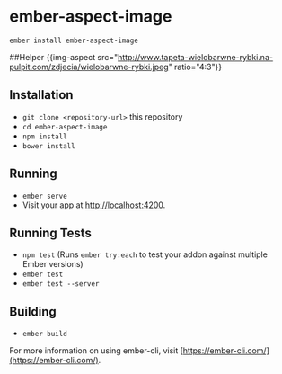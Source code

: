 # ember-aspect-image

`ember install ember-aspect-image`

##Helper
{{img-aspect src="http://www.tapeta-wielobarwne-rybki.na-pulpit.com/zdjecia/wielobarwne-rybki.jpeg" ratio="4:3"}}


## Installation

* `git clone <repository-url>` this repository
* `cd ember-aspect-image`
* `npm install`
* `bower install`

## Running

* `ember serve`
* Visit your app at [http://localhost:4200](http://localhost:4200).

## Running Tests

* `npm test` (Runs `ember try:each` to test your addon against multiple Ember versions)
* `ember test`
* `ember test --server`

## Building

* `ember build`

For more information on using ember-cli, visit [https://ember-cli.com/](https://ember-cli.com/).
